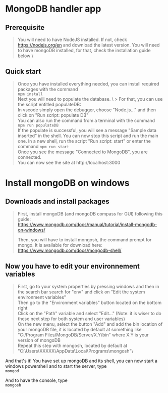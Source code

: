 # MongoDB handler app

## Prerequisite
> You will need to have NodeJS installed. If not, check https://nodejs.org/en and download the latest version.
> You will need to have mongoDB installed, for that, check the installation guide below \

## Quick start
> Once you have installed everything needed, you can install required packages with the command \
```npm install ``` \
> Next you will need to populate the database. \ > For that, you can use the script entitled populateDB: \
> In vscode simply open the debugger, choose "Node.js..." and then click on "Run script: populate DB" \
> You can also run the command from a terminal with the command \
```npm run populateDB``` \
> If the populate is successful, you will see a message "Sample data inserted" in the shell.
> You can now stop this script and run the main one.
> In a new shell, run the script "Run script: start" or enter the command ```npm run start``` \
> Once you see the message "Connected to MongoDB", you are connected. \
> You can now see the site at http://localhost:3000


# Install mongoDB on windows

## Downloads and install packages
> First, install mongoDB (and mongoDB compass for GUI) following this guide:\
> https://www.mongodb.com/docs/manual/tutorial/install-mongodb-on-windows/
>
> Then, you will have to install mongosh, the command prompt for mongo. It is available for download here:\
> https://www.mongodb.com/docs/mongodb-shell/
>
## Now you have to edit your environnement variables
> First, go to your system properties by pressing windows and then in the search bar search for "env" and click on "Edit the system environment variables"\
> Then go to the "Environment variables" button located on the bottom right\
> Click on the "Path" variable and select "Edit..." (Note: it is wiser to do these next step for both system and user variables)\
> On the new menu, select the button "Add" and add the bin location of your mongoDB file, it is located by default at something like "C:/Program Files/MongoDB/Server/X.Y/bin"  where X.Y is your version of mongoDB\
> Repeat this step with mongosh, located by default at "C:\Users\XXXXX\AppData\Local\Programs\mongosh"\

And that's it! You have set up mongoDB and its shell, you can now start a windows powershell and to start the server, type\
```mongod```

And to have the console, type\
```mongosh```